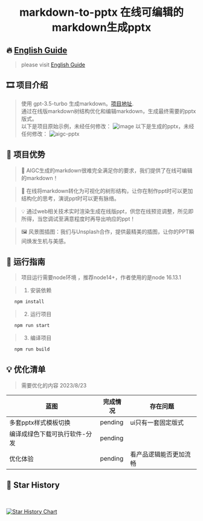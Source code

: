 # <p align="center">markdown-to-pptx 在线可编辑的markdown生成pptx</p>

[//]: # (https://github.com/ikatyang/emoji-cheat-sheet 表情仓库)

## 🔥 [English Guide](./README.en.md)

> please visit [English Guide](./README.en.md)

## 🎞️ 项目介绍

> 使用 gpt-3.5-turbo 生成markdown。[项目地址](https://github.com/limaoyi1/Auto-PPT). \
> 通过在线版markdown树结构优化和编辑markdown，生成最终需要的pptx版式。 \
> 以下是项目原始示例，未经任何修改：
> ![image](https://github.com/liumengniu/markdown-to-pptx/assets/24428623/fa096602-d0ad-4312-b4c2-d85eb0b9bb39)
> 以下是生成的pptx，未经任何修改：
> ![aigc-pptx](https://github.com/liumengniu/markdown-to-pptx/assets/24428623/3beccf39-0cd9-4ab9-9201-d42737a2bc97)


## 🧲 项目优势

> 🌟 AIGC生成的markdown很难完全满足你的要求，我们提供了在线可编辑的markdown！

> 🎩 在线将markdown转化为可视化的树形结构，让你在制作ppt时可以更加结构化的思考，演说ppt时可以更有脉络。

> 💡 通过web相关技术实时渲染生成在线版ppt，供您在线预览调整，所见即所得，当您调试至满意程度时再导出响应的ppt！

> 🖼️ 风景图插图：我们与Unsplash合作，提供最精美的插图，让你的PPT瞬间焕发生机与美感。


## 🎨 运行指南

> 项目运行需要node环境 ，推荐node14+，作者使用的是node 16.13.1

> 1. 安装依赖

```bash
   npm install
```

> 2. 运行项目

```bash
   npm run start
```

> 3. 编译项目

```bash
   npm run build
```

## 💡 优化清单
> 需要优化的内容 2023/8/23
>
| 蓝图                       | 完成情况       | 存在问题        |
|--------------------------|------------|-------------|
| 多套pptx样式模板切换        | pending    | ui只有一套固定版式  |
| 编译成绿色下载可执行软件-分发  | pending   |             |
| 优化体验                   | pending | 看产品逻辑能否更加流畅 |

## 🌟 Star History
<br>

[![Star History Chart](https://api.star-history.com/svg?repos=liumengniu/markdown-to-pptx&type=Timeline)](https://star-history.com/#liumengniu/markdown-to-pptx&Timeline)



